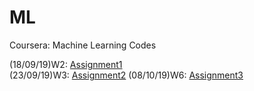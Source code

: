 # ML
Coursera: Machine Learning Codes

(18/09/19)W2: [Assignment1](https://github.com/Lizyll/ML/tree/master/machine-learning-ex1)  
(23/09/19)W3: [Assignment2](https://github.com/Lizyll/ML/tree/master/machine-learning-ex2)
(08/10/19)W6: [Assignment3](https://github.com/Lizyll/ML/tree/master/machine-learning-ex3)
